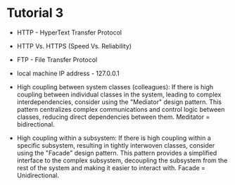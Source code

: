 # Tutorial 3
- HTTP - HyperText Transfer Protocol
- HTTP Vs. HTTPS (Speed Vs. Reliability)

- FTP - File Transfer Protocol
- local machine IP address - 127.0.0.1

- High coupling between system classes (colleagues): If there is high coupling between individual classes in the system, leading to complex interdependencies, consider using the "Mediator" design pattern. This pattern centralizes complex communications and control logic between classes, reducing direct dependencies between them. Meditator = bidirectional.

- High coupling within a subsystem: If there is high coupling within a specific subsystem, resulting in tightly interwoven classes, consider using the "Facade" design pattern. This pattern provides a simplified interface to the complex subsystem, decoupling the subsystem from the rest of the system and making it easier to interact with. Facade = Unidirectional.




